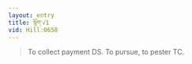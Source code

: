 ```yaml
---
layout: entry
title: སྙོག་√1
vid: Hill:0658
---
```

> To collect payment DS. To pursue, to pester TC.
